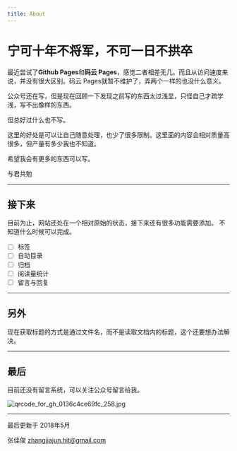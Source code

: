 ```yaml
---
title: About
---
```


# 宁可十年不将军，不可一日不拱卒

最近尝试了**Github Pages**和**码云 Pages**，感觉二者相差无几。而且从访问速度来说，并没有很大区别。码云 Pages就暂不维护了，弄两个一样的也没什么意义。

公众号还在写，但是现在回顾一下发现之前写的东西太过浅显，只怪自己才疏学浅，写不出像样的东西。

但总好过什么也不写。

这里的好处是可以让自己随意处理，也少了很多限制。这里面的内容会相对质量高很多，但产量有多少我也不知道。

希望我会有更多的东西可以写。

与君共勉

----

## 接下来

目前为止，网站还处在一个相对原始的状态，接下来还有很多功能需要添加。
不知道什么时候可以完成。

- [ ] 标签
- [ ] 自动目录
- [ ] 归档
- [ ] 阅读量统计
- [ ] 留言与回复

----

## 另外

现在获取标题的方式是通过文件名，而不是读取文档内的标题，这个还要想办法解决。

----

## 最后

目前还没有留言系统，可以关注公众号留言给我。

![qrcode_for_gh_0136c4ce69fc_258.jpg](https://i.loli.net/2018/04/03/5ac3336922317.jpg)

----
最后更新于 2018年5月

张佳俊 zhangjiajun.hit@gmail.com
